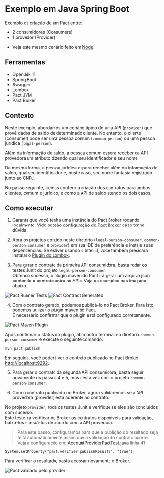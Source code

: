 # Exemplo em Java Spring Boot

Exemplo da criação de um Pact entre:
* 2 consumidores (Consumers)
* 1 provedor (Provider)

- Veja este mesmo cenário feito em [Node](../../../node/two_consumers_one_provider).

## Ferramentas

 - OpenJdk 11
 - Spring Boot
 - Swagger
 - Lombok
 - Pact JVM
 - Pact Broker
 
## Contexto

Neste exemplo, abordamos um cenário típico de uma API (`provider`) que provê dados de saldo de determinado cliente.
No entanto, o cliente (consumer) pode ser uma pessoa comum (`common-person`) ou uma pessoa jurídica (`legal-person`).

Além da informação de saldo, a pessoa comum espera receber da API provedora um atributo dizendo qual seu identificador e seu nome.

Da mesma forma, a pessoa jurídica espera receber, além da informação de saldo, qual seu identificador e, neste caso, seu nome fantasia registrado junto ao CNPJ.

No passo seguinte, iremos conferir a criação dos contratos para ambos clientes, comum e jurídico, e como a API de saldo atendo os dois casos.

## Como executar

1. Garanta que você tenha uma instância do Pact Broker rodando localmente. 
Vide sessão [configuração do Pact Broker](../../../../README.md#config-broker) caso tenha dúvida.

2. Abra os projetos contido neste diretório (`legal-person-consumer`, `common-person-consumer` e `provider`) em sua IDE de preferência e 
instale suas dependências. Se estiver usando o IntelliJ, você também precisará instalar o [Plugin do Lombok](https://projectlombok.org/setup/intellij).

3. Para gerar o contrato da primeira API consumidora, basta rodar os testes Junit do projeto `legal-person-consumer`. <br>
Obtendo sucesso, o plugin maven do Pact irá gerar um arquivo json contendo o contrato entre as APIs.
Veja os exemplos nas imagens abaixo.

<img src="../../../../imgs/junit5-tests-runner.png" alt="Pact Runner Tests"/>

<img src="../../../../imgs/pact-contract-generated.png" alt="Pact Contract Generated"/>

4. Com o contrato gerado, podemos publicá-lo no Pact Broker. 
Para isto, podemos utilizar o plugin maven do Pact. <br>
É necessário confirmar que o plugin está configurado corretamente.

<img src="../../../../imgs/pact-maven-plugin.png" alt="Pact Maven Plugin"/>

Após confirmar o status do plugin, abra outro terminal no diretório `common-person-consumer` e execute o seguinte comando:

```
mvn pact:publish
```

Em seguida, você poderá ver o contrato publicado no Pact Broker [http://localhost:9292](http://localhost:9292).

5. Para gerar o contrato da segunda API consumidora, basta seguir novamente os passos 4 e 5, mas desta vez com o projeto `common-person-consumer`.

6. Com o contrato publicado no Broker, agora validaremos se a API provedora (provider) 
está aderente ao contrato.

No projeto `provider`, rode os testes Junit e verifique se eles são concluídos com sucesso. <br>
Este teste irá verificar no Broker os contratos disponiveis para validação, baixá-los e testá-los de acordo com a API provedora. <br>

> Para este passo, configuramos para que a publição do resultado seja feita automaticamente assim que a validação do contrato ocorre. <br>
> Veja a configuração em: [AccountProviderPactTest.java](./provider/src/test/java/br/com/zup/pact/provider/pact/AccountProviderPactTest.java) linha 41 <br>
```
System.setProperty("pact.verifier.publishResults", "true");
```

Para verificar o resultado, basta acessar novamente o Broker. 

<img src="../../../../imgs/pact-validated.png" alt="Pact validado pelo provider"/>
